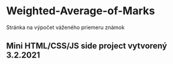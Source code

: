 # Weighted-Average-of-Marks
Stránka na výpočet váženého priemeru známok

## Mini HTML/CSS/JS side project vytvorený 3.2.2021

